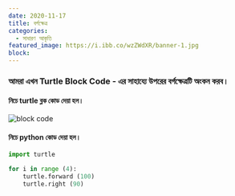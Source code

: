 ```yaml
---
date: 2020-11-17
title: বর্গক্ষেত্র
categories:
  - সাধারণ আকৃতি
featured_image: https://i.ibb.co/wzZWdXR/banner-1.jpg
block:
---
```

### আমরা এখন Turtle Block Code - এর সাহায্যে উপরের বর্গক্ষেত্রটি অংকন করব।

#### নিচে turtle  ব্লক কোড দেয়া হল।

![block code](https://i.ibb.co/nC2vtnr/figure-1.jpg)

#### নিচে python কোড দেয়া হল।

```python
import turtle

for i in range (4):
    turtle.forward (100)
    turtle.right (90) 
```

